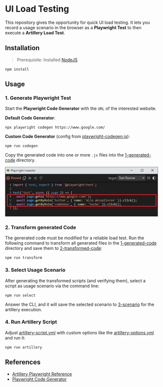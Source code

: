 # UI Load Testing

This repository gives the opportunity for quick UI load testing. It lets you record a usage scenario in the browser as
a __Playwright Test__ to then execute a __Artillery Load Test__.

## Installation

> Prerequisite: Installed [NodeJS](https://nodejs.org/en/download)

```shell
npm install
```

## Usage

### 1. Generate Playwright Test

Start the __Playwright Code Generator__ with the `URL` of the interested website.

__Default Code Generator__:

```shell
npx playwright codegen https://www.google.com/
```

__Custom Code Generator__ (config from [playwright-codegen.js](src/playwright-codegen.js)):

```shell
npm run codegen
```

Copy the generated code into one or more `.js` files into the [1-generated-code](1-generated-code) directory.

![Playwright Codegen](.docs/playwright-codegen.png)

### 2. Transform generated Code

The generated code must be modified for a reliable load test. Run the following command to transform all generated files
in the [1-generated-code](1-generated-code) directory and save them to [2-transformed-code](2-transformed-code):

```shell
npm run transform
```

### 3. Select Usage Scenario

After generating the transformed scripts (and verifying them), select a script as usage scenario via the command line:

```shell
npm run select
```

Answer the CLI, and it will save the selected scenario to [3-scenario](3-scenario) for the artillery execution.

### 4. Run Artillery Script

Adjust [artillery-script.yml](src/artillery-script.yml) with custom options like
the [artillery-options.yml](src/artillery-options.yml) and run it:

```shell
npm run artillery
```

## References

* [Artillery Playwright Reference](https://www.artillery.io/docs/reference/engines/playwright)
* [Playwright Code Generator](https://playwright.dev/docs/codegen)
